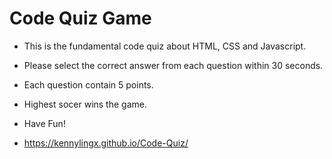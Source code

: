 # Code Quiz Game
- This is the fundamental code quiz about HTML, CSS and Javascript.
- Please select the correct answer from each question within 30 seconds.
- Each question contain 5 points.
- Highest socer wins the game.

- Have Fun!

- https://kennylingx.github.io/Code-Quiz/
